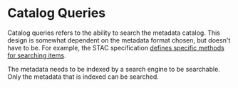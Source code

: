 # Catalog Queries

Catalog queries refers to the ability to search the metadata catalog. This design is somewhat dependent on the metadata format chosen, but doesn't have to be. For example, the STAC specification [defines specific methods for searching items](https://github.com/radiantearth/stac-api-spec/tree/v1.0.0-rc.1/item-search).

The metadata needs to be indexed by a search engine to be searchable. Only the metadata that is indexed can be searched.